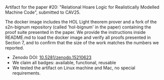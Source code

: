 
Artifact for the paper #20: "Relational Hoare Logic for Realistically Modelled Machine Code", submitted to CAV25.

The docker image includes the HOL Light theorem prover and a fork of the s2n-bignum repository (called 'hol-bignum' in the paper) containing the proof suite presented in the paper.
We provide the instructions inside README.md to load the docker image and verify all proofs presented in Section 7, and to confirm that the size of the work matches the numbers we reported.

- Zenodo DOI: [10.5281/zenodo.15210623](https://doi.org/10.5281/zenodo.15210623)
- We claim all badges: available, functional, reusable
- We tested the artifact on Linux machine and Mac, no special requirements.